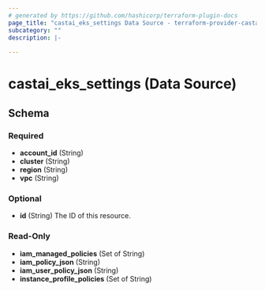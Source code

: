 ```yaml
---
# generated by https://github.com/hashicorp/terraform-plugin-docs
page_title: "castai_eks_settings Data Source - terraform-provider-castai"
subcategory: ""
description: |-
  
---
```


# castai_eks_settings (Data Source)





<!-- schema generated by tfplugindocs -->
## Schema

### Required

- **account_id** (String)
- **cluster** (String)
- **region** (String)
- **vpc** (String)

### Optional

- **id** (String) The ID of this resource.

### Read-Only

- **iam_managed_policies** (Set of String)
- **iam_policy_json** (String)
- **iam_user_policy_json** (String)
- **instance_profile_policies** (Set of String)


